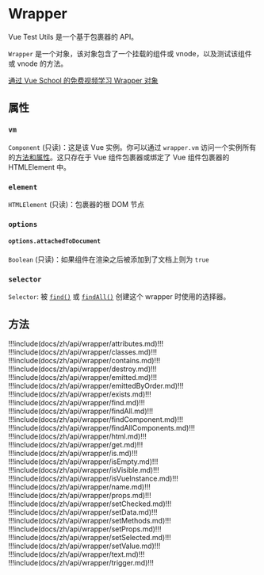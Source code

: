 # Wrapper

Vue Test Utils 是一个基于包裹器的 API。

`Wrapper` 是一个对象，该对象包含了一个挂载的组件或 vnode，以及测试该组件或 vnode 的方法。

<div class="vueschool"><a href="https://vueschool.io/lessons/the-wrapper-object?friend=vuejs" target="_blank" rel="sponsored noopener" title="Learn about the Wrapper object in a FREE video lesson from Vue School">通过 Vue School 的免费视频学习 Wrapper 对象</a></div>

## 属性

### `vm`

`Component` (只读)：这是该 Vue 实例。你可以通过 `wrapper.vm` 访问一个实例所有的[方法和属性](https://cn.vuejs.org/v2/api/#实例属性)。这只存在于 Vue 组件包裹器或绑定了 Vue 组件包裹器的 HTMLElement 中。

### `element`

`HTMLElement` (只读)：包裹器的根 DOM 节点

### `options`

#### `options.attachedToDocument`

`Boolean` (只读)：如果组件在渲染之后被添加到了文档上则为 `true`

### `selector`

`Selector`: 被 [`find()`](./find.md) 或 [`findAll()`](./findAll.md) 创建这个 wrapper 时使用的选择器。

## 方法

!!!include(docs/zh/api/wrapper/attributes.md)!!!
!!!include(docs/zh/api/wrapper/classes.md)!!!
!!!include(docs/zh/api/wrapper/contains.md)!!!
!!!include(docs/zh/api/wrapper/destroy.md)!!!
!!!include(docs/zh/api/wrapper/emitted.md)!!!
!!!include(docs/zh/api/wrapper/emittedByOrder.md)!!!
!!!include(docs/zh/api/wrapper/exists.md)!!!
!!!include(docs/zh/api/wrapper/find.md)!!!
!!!include(docs/zh/api/wrapper/findAll.md)!!!
!!!include(docs/zh/api/wrapper/findComponent.md)!!!
!!!include(docs/zh/api/wrapper/findAllComponents.md)!!!
!!!include(docs/zh/api/wrapper/html.md)!!!
!!!include(docs/zh/api/wrapper/get.md)!!!
!!!include(docs/zh/api/wrapper/is.md)!!!
!!!include(docs/zh/api/wrapper/isEmpty.md)!!!
!!!include(docs/zh/api/wrapper/isVisible.md)!!!
!!!include(docs/zh/api/wrapper/isVueInstance.md)!!!
!!!include(docs/zh/api/wrapper/name.md)!!!
!!!include(docs/zh/api/wrapper/props.md)!!!
!!!include(docs/zh/api/wrapper/setChecked.md)!!!
!!!include(docs/zh/api/wrapper/setData.md)!!!
!!!include(docs/zh/api/wrapper/setMethods.md)!!!
!!!include(docs/zh/api/wrapper/setProps.md)!!!
!!!include(docs/zh/api/wrapper/setSelected.md)!!!
!!!include(docs/zh/api/wrapper/setValue.md)!!!
!!!include(docs/zh/api/wrapper/text.md)!!!
!!!include(docs/zh/api/wrapper/trigger.md)!!!

